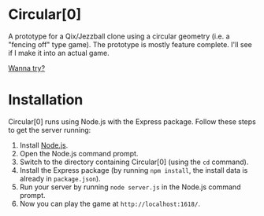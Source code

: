 Circular[0]
=============

A prototype for a Qix/Jezzball clone using a circular geometry (i.e. a "fencing off" type game). The prototype is mostly feature complete. I'll see if I make it into an actual game.

[Wanna try?](http://mbuettner.github.io/circular-zero/public/)

Installation
===========

Circular[0] runs using Node.js with the Express package. Follow these steps to get the server running:

1. Install [Node.js](http://nodejs.org/).
2. Open the Node.js command prompt.
3. Switch to the directory containing Circular[0] (using the `cd` command).
4. Install the Express package (by running `npm install`, the install data is already in `package.json`).
5. Run your server by running `node server.js` in the Node.js command prompt.
6. Now you can play the game at `http://localhost:1618/`.
